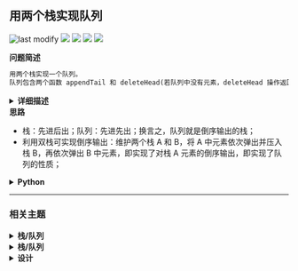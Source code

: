 ## 用两个栈实现队列
<!--START_SECTION:badge-->
![last modify](https://img.shields.io/static/v1?label=last%20modify&message=2025-07-08%2016%3A53%3A13&label_color=gray&color=thistle&style=flat-square)
[![](https://img.shields.io/static/v1?label=&message=%E7%AE%80%E5%8D%95&label_color=gray&color=yellow&style=flat-square)](../../../README.md#简单)
[![](https://img.shields.io/static/v1?label=&message=%E5%89%91%E6%8C%87Offer&label_color=gray&color=green&style=flat-square)](../../../README.md#剑指offer)
[![](https://img.shields.io/static/v1?label=&message=%E6%A0%88/%E9%98%9F%E5%88%97&label_color=gray&color=blue&style=flat-square)](../../../README.md#栈队列)
[![](https://img.shields.io/static/v1?label=&message=%E8%AE%BE%E8%AE%A1&label_color=gray&color=blue&style=flat-square)](../../../README.md#设计)
<!--END_SECTION:badge-->
<!--info
tags: [栈, 队列, 设计]
source: 剑指Offer
level: 简单
number: '0900'
name: 用两个栈实现队列
companies: []
-->

<summary><b>问题简述</b></summary>

```txt
用两个栈实现一个队列。
队列包含两个函数 appendTail 和 deleteHead(若队列中没有元素，deleteHead 操作返回 -1 )
```

<details><summary><b>详细描述</b></summary>

```txt
用两个栈实现一个队列。队列的声明如下，请实现它的两个函数 appendTail 和 deleteHead ，分别完成在队列尾部插入整数和在队列头部删除整数的功能。(若队列中没有元素，deleteHead 操作返回 -1 )

示例 1：
    输入：
    ["CQueue","appendTail","deleteHead","deleteHead"]
    [[],[3],[],[]]
    输出：[null,null,3,-1]
示例 2：
    输入：
    ["CQueue","deleteHead","appendTail","appendTail","deleteHead","deleteHead"]
    [[],[],[5],[2],[],[]]
    输出：[null,-1,null,null,5,2]

提示：
    1 <= values <= 10000
    最多会对 appendTail、deleteHead 进行 10000 次调用

来源：力扣（LeetCode）
链接：https://leetcode-cn.com/problems/yong-liang-ge-zhan-shi-xian-dui-lie-lcof
著作权归领扣网络所有。商业转载请联系官方授权，非商业转载请注明出处。
```

<!-- <div align="center"><img src="../../../_assets/xxx.png" height="300" /></div> -->

</details>


<summary><b>思路</b></summary>

- 栈：先进后出；队列：先进先出；换言之，队列就是倒序输出的栈；
- 利用双栈可实现倒序输出：维护两个栈 A 和 B，将 A 中元素依次弹出并压入栈 B，再依次弹出 B 中元素，即实现了对栈 A 元素的倒序输出，即实现了队列的性质；


<details><summary><b>Python</b></summary>

```python
class CQueue:
    def __init__(self):
        self.I = []  # 入栈
        self.O = []  # 出栈

    def appendTail(self, value: int) -> None:
        self.I.append(value)  # 新元素全部加到 I

    def deleteHead(self) -> int:
        if self.O:  # 如果 O 不为空
            return self.O.pop()  # 弹出栈顶元素
        
        if not self.I:  # 如果 I 为空，说明队列为空
            return -1

        while self.I:  # 如果 I 不为空，但 O 为空，此时将 I 中元素依次加入 O  
            self.O.append(self.I.pop())
        return self.O.pop()


# Your CQueue object will be instantiated and called as such:
# obj = CQueue()
# obj.appendTail(value)
# param_2 = obj.deleteHead()
```

</details>


<!--START_SECTION:relate-->
---

### 相关主题

<details><summary><b>栈/队列</b></summary>

> [[中等, 剑指Offer] 栈的压入、弹出序列 🔥](剑指Offer_3100_中等_栈的压入、弹出序列.md)  
> [[中等, 剑指Offer] 队列的最大值](../../2022/01/剑指Offer_5902_中等_队列的最大值.md)  
> [[中等, 牛客] 按之字形顺序打印二叉树](../../2022/01/牛客_0014_中等_按之字形顺序打印二叉树.md)  
> [[中等, 牛客] 栈和排序 🔥](../../2022/05/牛客_0115_中等_栈和排序.md)  
  > 
> [[困难, LeetCode] 最长有效括号 🔥](../../2022/10/LeetCode_0032_困难_最长有效括号.md)  
> [[困难, 牛客] 最长的括号子串](../../2022/03/牛客_0049_困难_最长的括号子串.md)  
  > 
> [[简单, LeetCode] 有效的括号 🔥](../../2022/03/LeetCode_0020_简单_有效的括号.md)  
> [[简单, 剑指Offer] 从尾到头打印链表](剑指Offer_0600_简单_从尾到头打印链表.md)  
> [[简单, 剑指Offer] 包含min函数的栈](剑指Offer_3000_简单_包含min函数的栈.md)  
> [[简单, 剑指Offer] 层序遍历二叉树](剑指Offer_3201_简单_层序遍历二叉树.md)  
> [[简单, 剑指Offer] 层序遍历二叉树](剑指Offer_3202_简单_层序遍历二叉树.md)  
> [[简单, 剑指Offer] 层序遍历二叉树（之字形遍历）](剑指Offer_3203_简单_层序遍历二叉树（之字形遍历）.md)  
> [[简单, 牛客] 包含min函数的栈](../../2022/04/牛客_0090_简单_包含min函数的栈.md)  
> [[简单, 牛客] 有效括号序列](../../2022/03/牛客_0052_简单_有效括号序列.md)  
> [[简单, 牛客] 用两个栈实现队列](../../2022/03/牛客_0076_简单_用两个栈实现队列.md)  
  > 

</details>
<details><summary><b>栈/队列</b></summary>

> [[中等, 剑指Offer] 栈的压入、弹出序列 🔥](剑指Offer_3100_中等_栈的压入、弹出序列.md)  
> [[中等, 剑指Offer] 队列的最大值](../../2022/01/剑指Offer_5902_中等_队列的最大值.md)  
> [[中等, 牛客] 按之字形顺序打印二叉树](../../2022/01/牛客_0014_中等_按之字形顺序打印二叉树.md)  
> [[中等, 牛客] 栈和排序 🔥](../../2022/05/牛客_0115_中等_栈和排序.md)  
  > 
> [[困难, LeetCode] 最长有效括号 🔥](../../2022/10/LeetCode_0032_困难_最长有效括号.md)  
> [[困难, 牛客] 最长的括号子串](../../2022/03/牛客_0049_困难_最长的括号子串.md)  
  > 
> [[简单, LeetCode] 有效的括号 🔥](../../2022/03/LeetCode_0020_简单_有效的括号.md)  
> [[简单, 剑指Offer] 从尾到头打印链表](剑指Offer_0600_简单_从尾到头打印链表.md)  
> [[简单, 剑指Offer] 包含min函数的栈](剑指Offer_3000_简单_包含min函数的栈.md)  
> [[简单, 剑指Offer] 层序遍历二叉树](剑指Offer_3201_简单_层序遍历二叉树.md)  
> [[简单, 剑指Offer] 层序遍历二叉树](剑指Offer_3202_简单_层序遍历二叉树.md)  
> [[简单, 剑指Offer] 层序遍历二叉树（之字形遍历）](剑指Offer_3203_简单_层序遍历二叉树（之字形遍历）.md)  
> [[简单, 牛客] 包含min函数的栈](../../2022/04/牛客_0090_简单_包含min函数的栈.md)  
> [[简单, 牛客] 有效括号序列](../../2022/03/牛客_0052_简单_有效括号序列.md)  
> [[简单, 牛客] 用两个栈实现队列](../../2022/03/牛客_0076_简单_用两个栈实现队列.md)  
  > 

</details>
<details><summary><b>设计</b></summary>

> [[中等, 剑指Offer] 队列的最大值](../../2022/01/剑指Offer_5902_中等_队列的最大值.md)  
> [[中等, 牛客] 字典树的实现](../../2022/05/牛客_0124_中等_字典树的实现.md)  
  > 
> [[困难, 剑指Offer] 数据流中的中位数](../12/剑指Offer_4100_困难_数据流中的中位数.md)  
> [[困难, 牛客] 设计LFU缓存结构 🔥](../../2022/04/牛客_0094_困难_设计LFU缓存结构.md)  
> [[困难, 牛客] 设计LRU缓存结构 🔥](../../2022/04/牛客_0093_困难_设计LRU缓存结构.md)  
  > 
> [[简单, 剑指Offer] 包含min函数的栈](剑指Offer_3000_简单_包含min函数的栈.md)  
  > 

</details>
<!--END_SECTION:relate-->